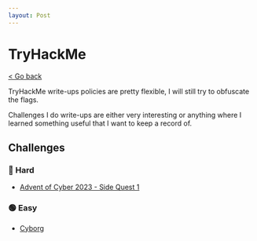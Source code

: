 ```yaml
---
layout: Post
---
```

# TryHackMe

<a class="back-link" href="../">< Go back</a>

TryHackMe write-ups policies are pretty flexible, I will still try to obfuscate the flags.

Challenges I do write-ups are either very interesting or anything where I learned something useful that I want to keep a record of.

## Challenges

<!-- ### 🟣 Insane -->

### 🔴 Hard

- [Advent of Cyber 2023 - Side Quest 1](./AoC2023-SQ1/)

<!-- ### 🟠 Medium -->

### 🟢 Easy

- [Cyborg](./Cyborg/)
